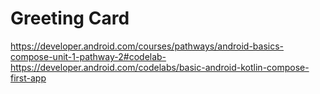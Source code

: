 # Greeting Card
https://developer.android.com/courses/pathways/android-basics-compose-unit-1-pathway-2#codelab-https://developer.android.com/codelabs/basic-android-kotlin-compose-first-app
